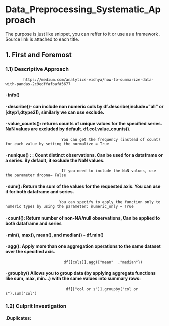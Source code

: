# Data_Preprocessing_Systematic_Approach
The purpose is just like snippet, you can reffer to it or use as a framework . Source link is attached to each title.

## 1. First and Foremost
  ### 1.1) Descriptive Approach
            https://medium.com/analytics-vidhya/how-to-summarize-data-with-pandas-2c9edffafbaf#3677
   #### · info()


   #### · describe()-       can include non numeric cols by df.describe(include="all" or [dtyp1,dtype2]), similarly we can use exclude.


   ####  · value_counts():  returns counts of unique values for the specified series. NaN values are excluded by default. df.col.value_counts().
                             You can get the frequency (instead of count) for each value by setting the normalize = True


   #### · nunique() : :     Count distinct observations. Can be used for a dataframe or a series. By default, it exclude the NaN values.
                             If you need to include the NaN values, use the parameter dropna= False


   ####  · sum():           Return the sum of the values for the requested axis. You can use it for both dataframe and series.
                            You can specify to apply the function only to numeric types by using the parameter: numeric_only = True

   ####  · count():         Return number of non-NA/null observations, Can be applied to both dataframe and series

   ####  · min(), max(), mean(), and median() -    df.min()

   ####  · agg():            Apply more than one aggregation operations to the same dataset over the specified axis.
                              df[[cols]].agg(["mean"  ,"median"})   


 ####    · groupby()         Allows you to group data (by applying aggregate functions like sum, max, min…) with the same values into summary rows:
                               df[["col or s"]].groupby("col or s").sum("col")


 ### 1.2) Culprit Investigation

  #### .Duplicates:         
